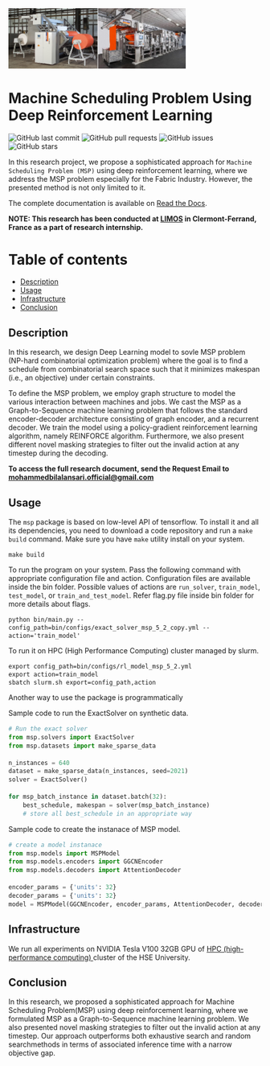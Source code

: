 <!-- Add banner here -->
<img src="img/banner_dyer.png" width="70%" height="40%">

# Machine Scheduling Problem Using Deep Reinforcement Learning
<!-- Add buttons here -->
![GitHub last commit](https://img.shields.io/github/last-commit/bilalsp/msp)
![GitHub pull requests](https://img.shields.io/github/issues-pr/bilalsp/msp)
![GitHub issues](https://img.shields.io/github/issues-raw/bilalsp/msp)
![GitHub stars](https://img.shields.io/github/stars/bilalsp/msp)

<!-- Describe your project in brief -->
In this research project, we propose a sophisticated approach for 
`Machine Scheduling Problem (MSP)` using deep reinforcement learning, where
we address the MSP problem especially for the Fabric Industry. However,
the presented method is not only limited to it.

The complete documentation is available on <a href='https://msp.readthedocs.io/en/latest/'>Read the Docs</a>.

**NOTE: This research has been conducted at <a href='https://limos.fr'>LIMOS</a>
in Clermont-Ferrand, France as a part of research internship.**

# Table of contents
- [Description](#Description)
- [Usage](#Usage)
- [Infrastructure](#Infrastructure)
- [Conclusion](#Conclusion)

## Description
In this research, we design Deep Learning model to sovle MSP problem 
(NP-hard combinatorial optimization problem) where the goal is to find a schedule 
from combinatorial search space such that it minimizes makespan (i.e., an objective) under certain constraints.

To define the MSP problem, we employ graph structure to model the 
various interaction between machines and jobs. We cast
the MSP as a Graph-to-Sequence machine learning problem that follows the standard
encoder-decoder architecture consisting of graph encoder, and a
recurrent decoder. We train the model using a policy-gradient reinforcement learning
algorithm, namely REINFORCE algorithm. Furthermore, we also present different novel
masking strategies to filter out the invalid action at any timestep during the decoding.

**To access the full research document, send the Request Email to mohammedbilalansari.official@gmail.com**

## Usage
The `msp` package is based on low-level API of tensorflow. To install it and all its dependencies, you need to download a code repository and run a `make build` command. Make sure you have `make` utility install on your system.
```
make build
```

To run the program on your system. Pass the following command with appropriate configuration file and 
action. Configuration files are available inside the bin folder. Possible values of actions are 
`run_solver`, `train_model`, `test_model`, or `train_and_test_model`. Refer flag.py file inside bin folder
for more details about flags.
```
python bin/main.py --config_path=bin/configs/exact_solver_msp_5_2_copy.yml --action='train_model'
```

To run it on HPC (High Performance Computing) cluster managed by slurm.
```
export config_path=bin/configs/rl_model_msp_5_2.yml
export action=train_model
sbatch slurm.sh export=config_path,action
```

Another way to use the package is programmatically

Sample code to run the ExactSolver on synthetic data.

```python
# Run the exact solver
from msp.solvers import ExactSolver
from msp.datasets import make_sparse_data

n_instances = 640
dataset = make_sparse_data(n_instances, seed=2021) 
solver = ExactSolver()

for msp_batch_instance in dataset.batch(32):
    best_schedule, makespan = solver(msp_batch_instance)
    # store all best_schedule in an appropriate way
```

Sample code to create the instanace of MSP model.

```python
# create a model instanace
from msp.models import MSPModel
from msp.models.encoders import GGCNEncoder
from msp.models.decoders import AttentionDecoder

encoder_params = {'units': 32}
decoder_params = {'units': 32}
model = MSPModel(GGCNEncoder, encoder_params, AttentionDecoder, decoder_params)
```

## Infrastructure
We run all experiments on NVIDIA Tesla V100 32GB GPU of <a href='https://hpc.hse.ru/en/'> HPC (high-performance computing) </a> cluster of the HSE University.


## Conclusion
In this research, we proposed a sophisticated approach for Machine Scheduling Problem(MSP) using deep reinforcement learning, where we formulated MSP as a Graph-to-Sequence machine learning problem. We also presented novel masking strategies to filter out the invalid action at any timestep. Our approach outperforms both exhaustive search and random searchmethods in terms of 
associated inference time with a narrow objective gap.
